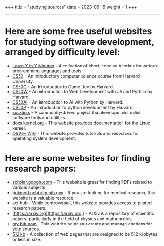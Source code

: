 +++
title = "studying sources"
date = 2023-09-16
weight = 1
+++

---

# Here are some free useful websites for studying software development, arranged by difficulty level:

- [Learn X in Y Minutes](https://learnxinyminutes.com/) - A collection of short, concise tutorials for various programming languages and tools.
- [CS50](https://cs50.harvard.edu/college/) - An introductory computer science course from Harvard University.
- [CS50G](https://pll.harvard.edu/course/cs50s-introduction-game-development) - An Introduction to Game Dev by Harvard.
- [CS50W](https://pll.harvard.edu/course/cs50s-web-programming-python-and-javascript/2023-05) - An introduction to Web Development with JS and Python by Harvard.
- [CS50AI](https://pll.harvard.edu/course/cs50s-introduction-artificial-intelligence-python/2023-05) - An Introduction to AI with Python by Harvard.
- [CS50P](https://pll.harvard.edu/course/cs50s-introduction-programming-python/2023-05) - An introduction to python development by Harvard.
- [suckless](https://suckless.org/) - A community-driven project that develops minimalist software tools and utilities.
- [docs.kernel.org](https://docs.kernel.org/#) - This website provides documentation for the Linux kernel.
- [OSDev Wiki](https://wiki.osdev.org/Tutorials) - This website provides tutorials and resources for operating system development.

# Here are some websites for finding research papers:

- [scholar.google.com](http://scholar.google.com/) - This website is great for finding PDFs related to various subjects.
- [pubmed.ncbi.nlm.nih.gov](http://pubmed.ncbi.nlm.nih.gov/) - If you are looking for medical research, this website is a valuable resource.
- sci-hub - While controversial, this website provides access to pirated research papers.
- [https://arxiv.org](https://arxiv.org/) - ArXiv is a repository of scientific papers, particularly in the field of physics and mathematics.
- [my-bib.com](http://my-bib.com/) - This website helps you create and manage citations for your sources.
- [512 kb](https://512kb.club/) - A collection of web pages that are designed to be 512 kilobytes or less in size.